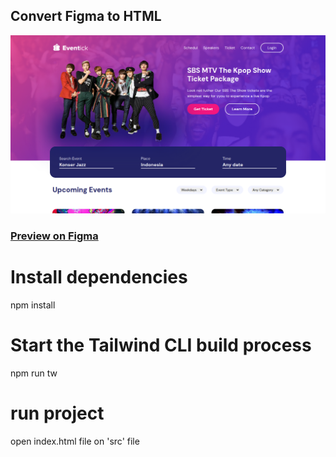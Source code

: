 ## Convert Figma to HTML

![Preview](preview.png)

### [Preview on Figma](https://www.figma.com/community/file/1090519574420411612/website-event-ticketing)

# Install dependencies
npm install 

# Start the Tailwind CLI build process
npm run tw

# run project
open index.html file on 'src' file


